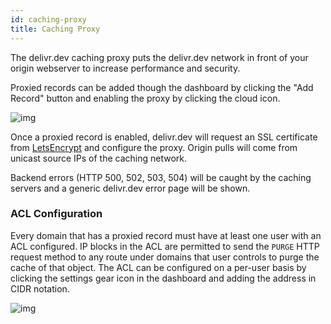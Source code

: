 ```yaml
---
id: caching-proxy
title: Caching Proxy
---
```


The delivr.dev caching proxy puts the delivr.dev network in front of your origin webserver to increase performance and security. 

Proxied records can be added though the dashboard by clicking the "Add Record" button and enabling the proxy by clicking the cloud icon.

![img](../static/img/adding_proxied_record.png)

Once a proxied record is enabled, delivr.dev will request an SSL certificate from [LetsEncrypt](https://letsencrypt.org/) and configure the proxy. Origin pulls will come from unicast source IPs of the caching network.

Backend errors (HTTP 500, 502, 503, 504) will be caught by the caching servers and a generic delivr.dev error page will be shown.

### ACL Configuration

Every domain that has a proxied record must have at least one user with an ACL configured. IP blocks in the ACL are permitted to send the `PURGE` HTTP request method to any route under domains that user controls to purge the cache of that object. The ACL can be configured on a per-user basis by clicking the settings gear icon in the dashboard and adding the address in CIDR notation.

![img](../static/img/acl-add.png)
